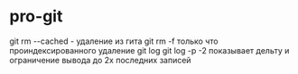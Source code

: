 # pro-git

git rm --cached - удаление из гита
git rm -f только что проиндексированного удаление
git log
git log -p -2 показывает дельту и ограничение вывода до 2х последних записей
